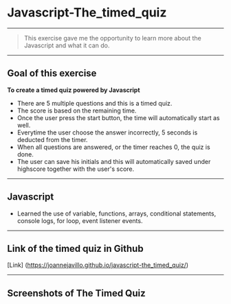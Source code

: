 # Javascript-The_timed_quiz

---
> This exercise gave me the opportunity to learn more about the Javascript and what it can do.

---
## Goal of this exercise
**To create a timed quiz powered by Javascript**
- There are 5 multiple questions and this is a timed quiz.
- The score is based on the remaining time.
- Once the user press the start button, the time will automatically start as well.
- Everytime the user choose the answer incorrectly, 5 seconds is deducted from the timer.
- When all questions are answered, or the timer reaches 0, the quiz is done.
- The user can save his initials and this will automatically saved under highscore together with the user's score.

---
## Javascript
- Learned the use of variable, functions, arrays, conditional statements, console logs, for loop, event listener events.

----
## Link of the timed quiz in Github

[Link] (https://joannejavillo.github.io/javascript-the_timed_quiz/)

---
## Screenshots of The Timed Quiz


